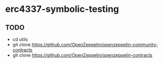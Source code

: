 # erc4337-symbolic-testing


## TODO

- cd utils
- git clone https://github.com/OpenZeppelin/openzeppelin-community-contracts
- git clone https://github.com/OpenZeppelin/openzeppelin-contracts

